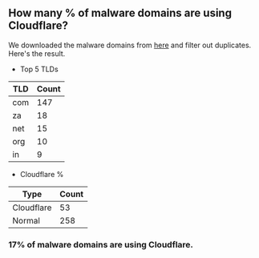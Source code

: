 ## How many % of malware domains are using Cloudflare?


We downloaded the malware domains from [here](https://urlhaus.abuse.ch) and filter out duplicates.
Here's the result.


[//]: # (start replacement)


- Top 5 TLDs

| TLD | Count |
| --- | --- |
| com | 147 |
| za | 18 |
| net | 15 |
| org | 10 |
| in | 9 |


- Cloudflare %

| Type | Count |
| --- | --- |
| Cloudflare | 53 |
| Normal | 258 |


### 17% of malware domains are using Cloudflare.